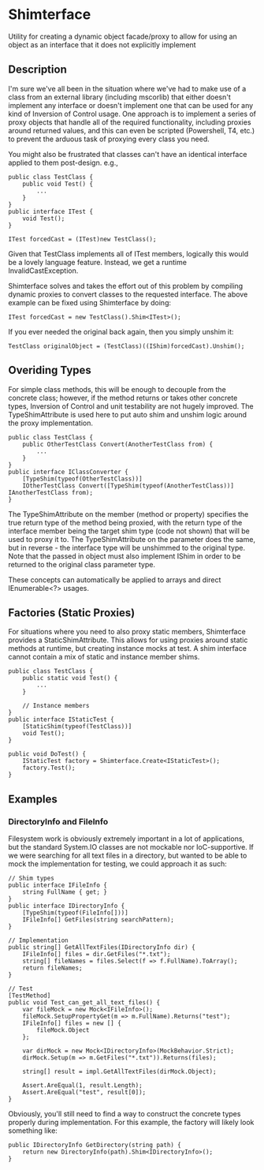 # Shimterface
Utility for creating a dynamic object facade/proxy to allow for using an object as an interface that it does not explicitly implement

## Description
I'm sure we've all been in the situation where we've had to make use of a class from an external library (including mscorlib) that either doesn't implement any interface or doesn't implement one that can be used for any kind of Inversion of Control usage.
One approach is to implement a series of proxy objects that handle all of the required functionality, including proxies around returned values, and this can even be scripted (Powershell, T4, etc.) to prevent the arduous task of proxying every class you need.

You might also be frustrated that classes can't have an identical interface applied to them post-design. e.g.,

    public class TestClass {
        public void Test() {
            ...
        }
    }
    public interface ITest {
        void Test();
    }
    
    ITest forcedCast = (ITest)new TestClass();

Given that TestClass implements all of ITest members, logically this would be a lovely language feature. Instead, we get a runtime InvalidCastException.

Shimterface solves and takes the effort out of this problem by compiling dynamic proxies to convert classes to the requested interface.
The above example can be fixed using Shimterface by doing:

    ITest forcedCast = new TestClass().Shim<ITest>();

If you ever needed the original back again, then you simply unshim it:

    TestClass originalObject = (TestClass)((IShim)forcedCast).Unshim();

## Overiding Types
For simple class methods, this will be enough to decouple from the concrete class; however, if the method returns or takes other concrete types, Inversion of Control and unit testability are not hugely improved.
The TypeShimAttribute is used here to put auto shim and unshim logic around the proxy implementation.

    public class TestClass {
        public OtherTestClass Convert(AnotherTestClass from) {
            ...
        }
    }
    public interface IClassConverter {
        [TypeShim(typeof(OtherTestClass))]
        IOtherTestClass Convert([TypeShim(typeof(AnotherTestClass))] IAnotherTestClass from);
    }

The TypeShimAttribute on the member (method or property) specifies the true return type of the method being proxied, with the return type of the interface member being the target shim type (code not shown) that will be used to proxy it to.
The TypeShimAttribute on the parameter does the same, but in reverse - the interface type will be unshimmed to the original type. Note that the passed in object must also implement IShim in order to be returned to the original class parameter type.

These concepts can automatically be applied to arrays and direct IEnumerable<?> usages.

## Factories (Static Proxies)
For situations where you need to also proxy static members, Shimterface provides a StaticShimAttribute. This allows for using proxies around static methods at runtime, but creating instance mocks at test.
A shim interface cannot contain a mix of static and instance member shims.

	public class TestClass {
		public static void Test() {
			...
		}

		// Instance members
	}
	public interface IStaticTest {
		[StaticShim(typeof(TestClass))]
		void Test();
	}

	public void DoTest() {
		IStaticTest factory = Shimterface.Create<IStaticTest>();
		factory.Test();
	}

## Examples
### DirectoryInfo and FileInfo
Filesystem work is obviously extremely important in a lot of applications, but the standard System.IO classes are not mockable nor IoC-supportive.
If we were searching for all text files in a directory, but wanted to be able to mock the implementation for testing, we could approach it as such:

    // Shim types
    public interface IFileInfo {
        string FullName { get; }
    }
    public interface IDirectoryInfo {
        [TypeShim(typeof(FileInfo[]))]
        IFileInfo[] GetFiles(string searchPattern);
    }
    
    // Implementation
    public string[] GetAllTextFiles(IDirectoryInfo dir) {
        IFileInfo[] files = dir.GetFiles("*.txt");
        string[] fileNames = files.Select(f => f.FullName).ToArray();
        return fileNames;
    }
    
    // Test
    [TestMethod]
    public void Test_can_get_all_text_files() {
        var fileMock = new Mock<IFileInfo>();
        fileMock.SetupPropertyGet(m => m.FullName).Returns("test");
        IFileInfo[] files = new [] {
            fileMock.Object
        };
        
        var dirMock = new Mock<IDirectoryInfo>(MockBehavior.Strict);
        dirMock.Setup(m => m.GetFiles("*.txt")).Returns(files);
        
        string[] result = impl.GetAllTextFiles(dirMock.Object);
        
        Assert.AreEqual(1, result.Length);
        Assert.AreEqual("test", result[0]);
    }

Obviously, you'll still need to find a way to construct the concrete types properly during implementation. For this example, the factory will likely look something like:

    public IDirectoryInfo GetDirectory(string path) {
        return new DirectoryInfo(path).Shim<IDirectoryInfo>();
    }
